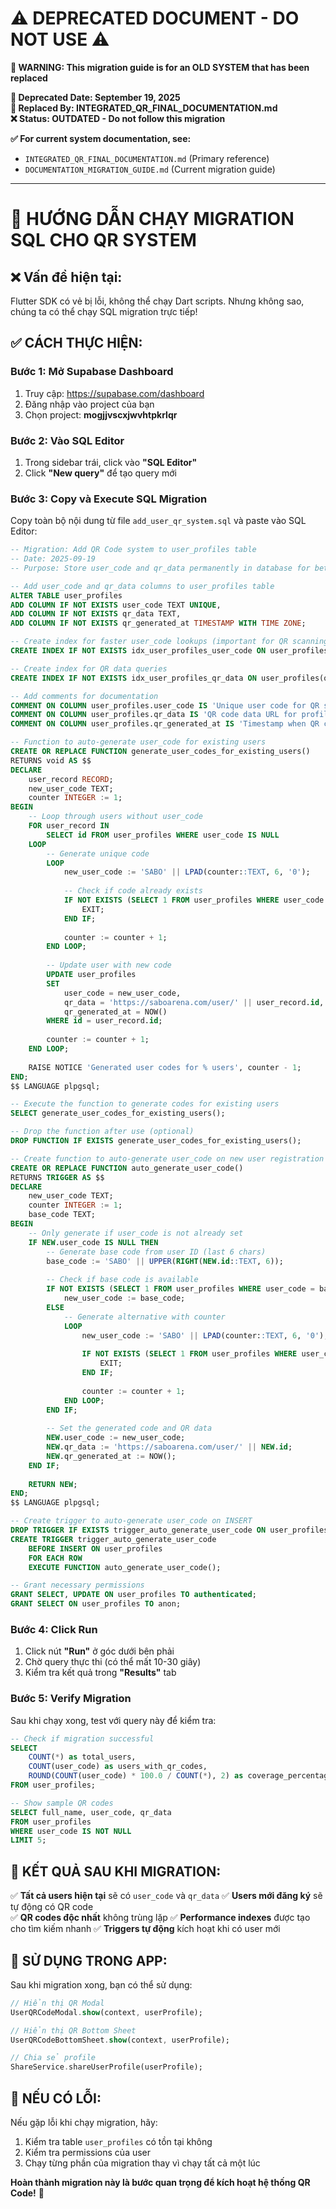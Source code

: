 # ⚠️ **DEPRECATED DOCUMENT - DO NOT USE** ⚠️

**🚨 WARNING: This migration guide is for an OLD SYSTEM that has been replaced**

**📅 Deprecated Date: September 19, 2025**  
**🔄 Replaced By: INTEGRATED_QR_FINAL_DOCUMENTATION.md**  
**❌ Status: OUTDATED - Do not follow this migration**

**✅ For current system documentation, see:**
- `INTEGRATED_QR_FINAL_DOCUMENTATION.md` (Primary reference)
- `DOCUMENTATION_MIGRATION_GUIDE.md` (Current migration guide)

---

# 🎯 HƯỚNG DẪN CHẠY MIGRATION SQL CHO QR SYSTEM

## ❌ Vấn đề hiện tại:
Flutter SDK có vẻ bị lỗi, không thể chạy Dart scripts. Nhưng không sao, chúng ta có thể chạy SQL migration trực tiếp!

## ✅ CÁCH THỰC HIỆN:

### Bước 1: Mở Supabase Dashboard
1. Truy cập: https://supabase.com/dashboard
2. Đăng nhập vào project của bạn
3. Chọn project: **mogjjvscxjwvhtpkrlqr**

### Bước 2: Vào SQL Editor
1. Trong sidebar trái, click vào **"SQL Editor"**
2. Click **"New query"** để tạo query mới

### Bước 3: Copy và Execute SQL Migration
Copy toàn bộ nội dung từ file `add_user_qr_system.sql` và paste vào SQL Editor:

```sql
-- Migration: Add QR Code system to user_profiles table
-- Date: 2025-09-19
-- Purpose: Store user_code and qr_data permanently in database for better performance and future features

-- Add user_code and qr_data columns to user_profiles table
ALTER TABLE user_profiles 
ADD COLUMN IF NOT EXISTS user_code TEXT UNIQUE,
ADD COLUMN IF NOT EXISTS qr_data TEXT,
ADD COLUMN IF NOT EXISTS qr_generated_at TIMESTAMP WITH TIME ZONE;

-- Create index for faster user_code lookups (important for QR scanning)
CREATE INDEX IF NOT EXISTS idx_user_profiles_user_code ON user_profiles(user_code);

-- Create index for QR data queries
CREATE INDEX IF NOT EXISTS idx_user_profiles_qr_data ON user_profiles(qr_data);

-- Add comments for documentation
COMMENT ON COLUMN user_profiles.user_code IS 'Unique user code for QR sharing (e.g., SABO123ABC)';
COMMENT ON COLUMN user_profiles.qr_data IS 'QR code data URL for profile sharing';
COMMENT ON COLUMN user_profiles.qr_generated_at IS 'Timestamp when QR code was generated';

-- Function to auto-generate user_code for existing users
CREATE OR REPLACE FUNCTION generate_user_codes_for_existing_users()
RETURNS void AS $$
DECLARE
    user_record RECORD;
    new_user_code TEXT;
    counter INTEGER := 1;
BEGIN
    -- Loop through users without user_code
    FOR user_record IN 
        SELECT id FROM user_profiles WHERE user_code IS NULL
    LOOP
        -- Generate unique code
        LOOP
            new_user_code := 'SABO' || LPAD(counter::TEXT, 6, '0');
            
            -- Check if code already exists
            IF NOT EXISTS (SELECT 1 FROM user_profiles WHERE user_code = new_user_code) THEN
                EXIT;
            END IF;
            
            counter := counter + 1;
        END LOOP;
        
        -- Update user with new code
        UPDATE user_profiles 
        SET 
            user_code = new_user_code,
            qr_data = 'https://saboarena.com/user/' || user_record.id,
            qr_generated_at = NOW()
        WHERE id = user_record.id;
        
        counter := counter + 1;
    END LOOP;
    
    RAISE NOTICE 'Generated user codes for % users', counter - 1;
END;
$$ LANGUAGE plpgsql;

-- Execute the function to generate codes for existing users
SELECT generate_user_codes_for_existing_users();

-- Drop the function after use (optional)
DROP FUNCTION IF EXISTS generate_user_codes_for_existing_users();

-- Create function to auto-generate user_code on new user registration
CREATE OR REPLACE FUNCTION auto_generate_user_code()
RETURNS TRIGGER AS $$
DECLARE
    new_user_code TEXT;
    counter INTEGER := 1;
    base_code TEXT;
BEGIN
    -- Only generate if user_code is not already set
    IF NEW.user_code IS NULL THEN
        -- Generate base code from user ID (last 6 chars)
        base_code := 'SABO' || UPPER(RIGHT(NEW.id::TEXT, 6));
        
        -- Check if base code is available
        IF NOT EXISTS (SELECT 1 FROM user_profiles WHERE user_code = base_code) THEN
            new_user_code := base_code;
        ELSE
            -- Generate alternative with counter
            LOOP
                new_user_code := 'SABO' || LPAD(counter::TEXT, 6, '0');
                
                IF NOT EXISTS (SELECT 1 FROM user_profiles WHERE user_code = new_user_code) THEN
                    EXIT;
                END IF;
                
                counter := counter + 1;
            END LOOP;
        END IF;
        
        -- Set the generated code and QR data
        NEW.user_code := new_user_code;
        NEW.qr_data := 'https://saboarena.com/user/' || NEW.id;
        NEW.qr_generated_at := NOW();
    END IF;
    
    RETURN NEW;
END;
$$ LANGUAGE plpgsql;

-- Create trigger to auto-generate user_code on INSERT
DROP TRIGGER IF EXISTS trigger_auto_generate_user_code ON user_profiles;
CREATE TRIGGER trigger_auto_generate_user_code
    BEFORE INSERT ON user_profiles
    FOR EACH ROW
    EXECUTE FUNCTION auto_generate_user_code();

-- Grant necessary permissions
GRANT SELECT, UPDATE ON user_profiles TO authenticated;
GRANT SELECT ON user_profiles TO anon;
```

### Bước 4: Click Run
1. Click nút **"Run"** ở góc dưới bên phải
2. Chờ query thực thi (có thể mất 10-30 giây)
3. Kiểm tra kết quả trong **"Results"** tab

### Bước 5: Verify Migration
Sau khi chạy xong, test với query này để kiểm tra:

```sql
-- Check if migration successful
SELECT 
    COUNT(*) as total_users,
    COUNT(user_code) as users_with_qr_codes,
    ROUND(COUNT(user_code) * 100.0 / COUNT(*), 2) as coverage_percentage
FROM user_profiles;

-- Show sample QR codes
SELECT full_name, user_code, qr_data 
FROM user_profiles 
WHERE user_code IS NOT NULL 
LIMIT 5;
```

## 🎉 KẾT QUẢ SAU KHI MIGRATION:

✅ **Tất cả users hiện tại** sẽ có `user_code` và `qr_data`
✅ **Users mới đăng ký** sẽ tự động có QR code  
✅ **QR codes độc nhất** không trùng lặp
✅ **Performance indexes** được tạo cho tìm kiếm nhanh
✅ **Triggers tự động** kích hoạt khi có user mới

## 📱 SỬ DỤNG TRONG APP:

Sau khi migration xong, bạn có thể sử dụng:

```dart
// Hiển thị QR Modal
UserQRCodeModal.show(context, userProfile);

// Hiển thị QR Bottom Sheet  
UserQRCodeBottomSheet.show(context, userProfile);

// Chia sẻ profile
ShareService.shareUserProfile(userProfile);
```

## 🔧 NẾU CÓ LỖI:

Nếu gặp lỗi khi chạy migration, hãy:
1. Kiểm tra table `user_profiles` có tồn tại không
2. Kiểm tra permissions của user
3. Chạy từng phần của migration thay vì chạy tất cả một lúc

**Hoàn thành migration này là bước quan trọng để kích hoạt hệ thống QR Code!** 🚀